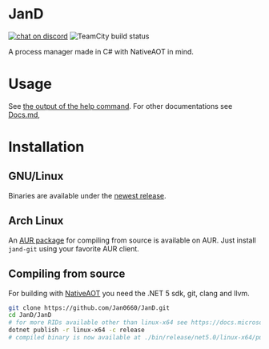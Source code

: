 # JanD
[![chat on discord](https://img.shields.io/discord/749601186155462748?logo=discord)](https://discord.gg/zBbV56e)
![TeamCity build status](https://ci.nekos.cloud/app/rest/builds/aggregated/strob:(branch:(buildType:(id:JanD_Build),policy:active_history_and_active_vcs_branches),locator:(buildType:(id:JanD_Build)))/statusIcon)

A process manager made in C# with NativeAOT in mind.
# Usage
See [the output of the help command](/JanD/Resources/help.txt). For other documentations see [Docs.md](Docs.md),
# Installation
## GNU/Linux
Binaries are available under the [newest release](https://github.com/Jan0660/JanD/releases).
## Arch Linux
An [AUR package](https://aur.archlinux.org/packages/jand-git/) for compiling from source is available on AUR. Just install `jand-git` using your favorite AUR client.
## Compiling from source
For building with [NativeAOT](https://github.com/dotnet/runtimelab/tree/feature/NativeAOT/) you need the .NET 5 sdk, git, clang and llvm.
```bash
git clone https://github.com/Jan0660/JanD.git
cd JanD/JanD
# for more RIDs available other than linux-x64 see https://docs.microsoft.com/en-us/dotnet/core/rid-catalog#using-rids
dotnet publish -r linux-x64 -c release
# compiled binary is now available at ./bin/release/net5.0/linux-x64/publish/JanD
```

